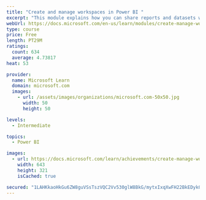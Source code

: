 ```yaml
---
title: "Create and manage workspaces in Power BI "
excerpt: "This module explains how you can share reports and datasets with your users and how to create a deployment strategy that makes sense for you and your organization. Furthermore, you will learn about data lineage in Microsoft Power BI."
webUrl: https://docs.microsoft.com/en-us/learn/modules/create-manage-workspaces-power-bi/
type: course
price: Free
length: PT29M
ratings:
  count: 634
  average: 4.73817
heat: 53

provider:
  name: Microsoft Learn
  domain: microsoft.com
  images:
    - url: /assets/images/organizations/microsoft.com-50x50.jpg
      width: 50
      height: 50

levels:
  - Intermediate

topics:
  - Power BI

images:
  - url: https://docs.microsoft.com/learn/achievements/create-manage-workspaces-power-bi-social.png
    width: 643
    height: 321
    isCached: true

secured: "1LAHKkaoHkGu6ZW8guVSsTszVQC2Vv530glW8BkG/mytxIxqXwFH22BkEDyk0xr0QWjO0l42dKeYsBFd4K+9h2wbIgL1/gD4o40Bml0+3J0cnacDugE8C9pMIWA6+5oCY6Ir1cWZmTVCx/7TcgECr+i8ufqGn+Ekj9ZXMQezfOJWc421A1jjNIVoR4Wwto3f8ZC/dqlsvDX1msSpoASmZNju9EaNRFpC52NCjbxcGwdXZWkrEUE3Zk13VtH7aT8bJoGrxLmH2Sqpyqx3YprObKXmPGBEokhFnP9bYb+LzPoACUK6RgSeB137CMSf3mVY9SxHz1pHCMcmjcAORowQQiB4eeo3AmmVoOPc6bahSBuXce3IlvGje+BHYg1AzqXYD3VBZGstXPon049z5Ymy078ZegkCwPcMDlsjWWQLXBw=;CC9qQWYPvI4bhNrnucIjFw=="
---
```


